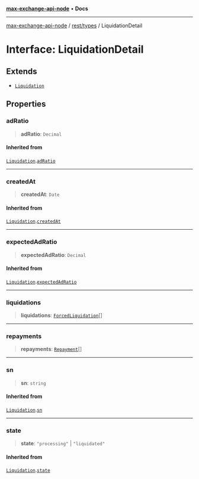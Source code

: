 [**max-exchange-api-node**](../../../README.md) • **Docs**

***

[max-exchange-api-node](../../../modules.md) / [rest/types](../README.md) / LiquidationDetail

# Interface: LiquidationDetail

## Extends

- [`Liquidation`](Liquidation.md)

## Properties

### adRatio

> **adRatio**: `Decimal`

#### Inherited from

[`Liquidation`](Liquidation.md).[`adRatio`](Liquidation.md#adratio)

***

### createdAt

> **createdAt**: `Date`

#### Inherited from

[`Liquidation`](Liquidation.md).[`createdAt`](Liquidation.md#createdat)

***

### expectedAdRatio

> **expectedAdRatio**: `Decimal`

#### Inherited from

[`Liquidation`](Liquidation.md).[`expectedAdRatio`](Liquidation.md#expectedadratio)

***

### liquidations

> **liquidations**: [`ForcedLiquidation`](ForcedLiquidation.md)[]

***

### repayments

> **repayments**: [`Repayment`](Repayment.md)[]

***

### sn

> **sn**: `string`

#### Inherited from

[`Liquidation`](Liquidation.md).[`sn`](Liquidation.md#sn)

***

### state

> **state**: `"processing"` \| `"liquidated"`

#### Inherited from

[`Liquidation`](Liquidation.md).[`state`](Liquidation.md#state)
